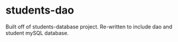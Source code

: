 # students-dao

Built off of students-database project. Re-written to include dao and student mySQL database.
